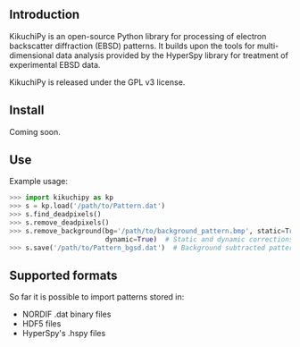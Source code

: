 Introduction
------------
KikuchiPy is an open-source Python library for processing of electron
backscatter diffraction (EBSD) patterns. It builds upon the tools for
multi-dimensional data analysis provided by the HyperSpy library for treatment
of experimental EBSD data.

KikuchiPy is released under the GPL v3 license.

Install
------------
Coming soon.

Use
-----
Example usage:

```python
>>> import kikuchipy as kp
>>> s = kp.load('/path/to/Pattern.dat')
>>> s.find_deadpixels()
>>> s.remove_deadpixels()
>>> s.remove_background(bg='/path/to/background_pattern.bmp', static=True,
                        dynamic=True)  # Static and dynamic corrections
>>> s.save('/path/to/Pattern_bgsd.dat')  # Background subtracted patterns
```

Supported formats
-------
So far it is possible to import patterns stored in:
* NORDIF .dat binary files
* HDF5 files
* HyperSpy's .hspy files
